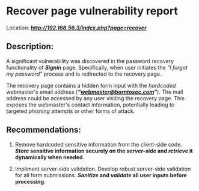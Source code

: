 # Recover page vulnerability report

Location: ***http://192.168.56.3/index.php?page=recover***

## Description:

A significant vulnerability was discovered in the password recovery functionality of ***Signin*** page. Specifically, when user initiates the _"I forgot my password"_ process and is redirected to the recovery page.

The recovery page contains a hidden form input with the _hardcoded_ webmaster's email address (***"webmaster@borntosec.com"***). The mail address could be accessed by any user visiting the recovery page. This exposes the webmaster's contact information, potentially leading to targeted _phishing_ attempts or other forms of attack.

## Recommendations:

1. Remove hardcoded sensitive information from the client-side code. **_Store_ sensitive information securely on the _server-side_ and _retrieve_ it dynamically when needed**.

2. Impliment server-side validation. Develop robust server-side validation for all form submissions. **_Sanitize_ and _validate_ all user inputs before processing**.